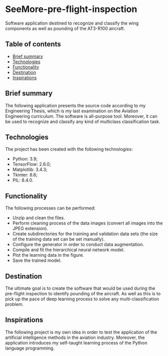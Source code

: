 # SeeMore-pre-flight-inspection
Software application destined to recognize 
and classify the wing components as well as
pounding of the AT3-R100 aircraft.
## Table of contents
* [Brief summary](#brief-summary)
* [Technologies](#technologies)
* [Functionality](#functionality)
* [Destination](#destination)
* [Inspirations](#inspirations)
## Brief summary
The following application presents the source code 
according to my Engineering Thesis, which is my last 
examination on the Aviation Engineering curriculum. 
The software is all-purpose tool. Moreover, it can be used 
to recognize and classify any kind of multiclass 
classification task.
## Technologies
The project has been created with the following 
technologies:
* Python: 3.9;
* TensorFlow: 2.6.0;
* Matplotlib: 3.4.3;
* Tkinter: 8.6;
* PIL: 8.4.0.
## Functionality
The following processes can be performed:
* Unzip and clean the files.
* Perform cleaning process of the data images 
(convert all images into the JPEG extension).
* Create subdirectories for the training and
validation data sets (the size of the training data
set can be set manually).
* Configure the generator in order to conduct
data augmentation.
* Compile and fit the hierarchical neural network
model.
* Plot the learning data in the figure.
* Save the trained model.
## Destination
The ultimate goal is to create the software that
would be used during the pre-flight inspection to
identify pounding of the aircraft.
As well as this is to pick up the pace of deep learning
process to solve any multi-classification problem.
## Inspirations
The following project is my own idea in order to
test the application of the artificial intelligence 
methods in the aviation industry. Moreover, the application
introduces my self-taught learning process of the Python language
programming.